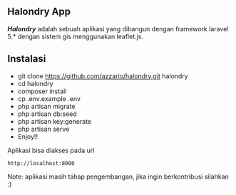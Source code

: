 ## Halondry App


***Halondry*** adalah sebuah aplikasi yang dibangun dengan framework laravel 5.* dengan sistem gis menggunakan leaflet.js.


<a name="instalasi"></a>
## Instalasi


* git clone https://github.com/azzario/halondry.git halondry
* cd halondry
* composer install
* cp .env.example .env
* php artisan migrate
* php artisan db:seed
* php artisan key:generate
* php artisan serve
* Enjoy!!

Aplikasi bisa diakses pada url

    http://localhost:8000



Note: aplikasi masih tahap pengembangan, jika ingin berkontribusi silahkan :)
